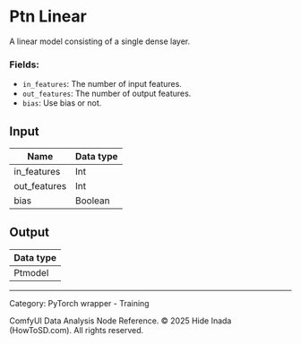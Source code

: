 # Ptn Linear
A linear model consisting of a single dense layer.  

### Fields:  
- `in_features`: The number of input features.
- `out_features`: The number of output features.
- `bias`: Use bias or not.

## Input
| Name | Data type |
|---|---|
| in_features | Int |
| out_features | Int |
| bias | Boolean |

## Output
| Data type |
|---|
| Ptmodel |

<HR>
Category: PyTorch wrapper - Training

ComfyUI Data Analysis Node Reference. © 2025 Hide Inada (HowToSD.com). All rights reserved.
